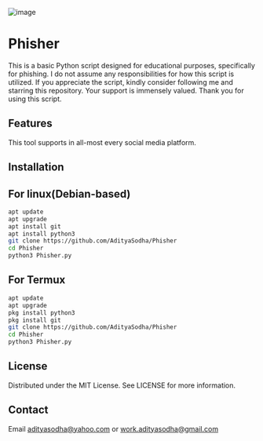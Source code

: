 ![image](https://github.com/user-attachments/assets/9b03117d-ec0a-4858-88bb-6ada52f6c657)
# Phisher
This is a basic Python script designed for educational purposes, specifically for phishing.
I do not assume any responsibilities for how this script is utilized.
If you appreciate the script, kindly consider following me and starring this repository.
Your support is immensely valued. Thank you for using this script.
## Features
This tool supports in all-most every social media platform.
## Installation 
## For linux(Debian-based)
```bash
apt update
apt upgrade
apt install git
apt install python3
git clone https://github.com/AdityaSodha/Phisher
cd Phisher
python3 Phisher.py
```
## For Termux
```bash
apt update
apt upgrade
pkg install python3
pkg install git
git clone https://github.com/AdityaSodha/Phisher
cd Phisher
python3 Phisher.py
```
## License
Distributed under the MIT License. See LICENSE for more information.
## Contact 
Email adityasodha@yahoo.com or work.adityasodha@gmail.com

